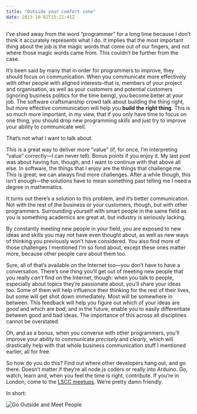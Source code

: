 ```yaml
---
title: "Outside your comfort zone"
date: 2013-10-02T15:21:41Z
---
```


I’ve shied away from the word “programmer” for a long time because I
don’t think it accurately represents what I do. It implies that the most
important thing about the job is the magic words that come out of our
fingers, and not where those magic words came from. This couldn’t be
further from the case.

It’s been said by many that in order for programmers to improve, they
should focus on communication. When you communicate more effectively
with other people with aligned interests–that is, members of your
project and organisation, as well as your customers and potential
customers (ignoring business politics for the time being), you become
better at your job. The software craftsmanship crowd talk about building
the thing right, but more effective communication will help you **build
the right thing**. This is so much more important, in my view, that if
you only have time to focus on one thing, you should drop new
programming skills and just try to improve your ability to communicate
well.

That’s not what I want to talk about.

This is a great way to deliver more “value” (if, for once, I’m
interpreting “value” correctly—I can never tell). Bonus points if you
enjoy it. My last post was about having fun, though, and I want to
continue with that above all else. In software, the things that I enjoy
are the things that challenge me. This is great; we can always find more
challenges. After a while though, this isn’t enough—the solutions have
to mean something past telling me I need a degree in mathematics.

It turns out there’s a solution to this problem, and it’s better
communication. Not with the rest of the business or your customers,
though, but with other programmers. Surrounding yourself with smart
people in the same field as you is something academics are great at, but
industry is seriously lacking.

By constantly meeting new people in your field, you are exposed to new
ideas and skills you may not have even thought about, as well as new
ways of thinking you previously won’t have considered. You also find
more of those challenges I mentioned I’m so fond about, except these
ones matter more, because other people care about them too.

Sure, all of that’s available on the Internet too—you don’t have to have
a conversation. There’s one thing you’ll get out of meeting new people
that you really *can’t* find on the Internet, though: when you talk to
people, especially about topics they’re passionate about, you’ll share
your ideas too. Some of them will help influence their thinking for the
rest of their lives, but some will get shot down immediately. Most will
be somewhere in between. This feedback will help you figure out which of
your ideas are *good* and which are *bad*, and in the future, enable you
to easily differentiate between good and bad ideas. The importance of
this across all disciplines cannot be overstated.

Oh, and as a bonus, when you converse with other programmers, you’ll
improve your ability to communicate *precisely* and *clearly*, which
will drastically help with that whole business communication stuff I
mentioned earlier, all for free.

So how do you do this? Find out where other developers hang out, and go
there. Doesn’t matter if they’re all node.js coders or really into
Arduino. Go, watch, learn and, when you feel the time is right,
contribute. If you’re in London, come to the [LSCC
meetups](http://www.meetup.com/london-software-craftsmanship/). We’re
pretty damn friendly.

In short:

![Go Outside and Meet People](http://i.imgur.com/08Y3HI1.png)
